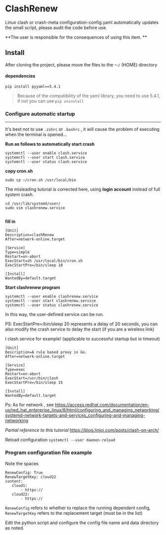# ClashRenew

Linux clash or crash-meta configuration-config.yaml automatically updates the small script, please audit the code before use.


**The user is responsible for the consequences of using this item. **


## Install

After cloning the project, please move the files to the ````～/```` (HOME) directory

#### dependencies

```pip install pyyaml==5.4.1```

>Because of the compatibility of the yaml library, you need to use 5.4.1, if not you can use ```pip uninstall```



### Configure automatic startup

-------

It's best not to use ```.zshrc``` or ```.bashrc``` , it will cause the problem of executing when the terminal is opened...

**Run as follows to automatically start crash**
````
systemctl --user enable clash.service
systemctl --user start clash.service
systemctl --user status clash.service
````

**copy cron.sh**
````
sudo cp ~/cron.sh /usr/local/bin
````

The misleading tutorial is corrected here, using **login account** instead of full system crash.

````
cd /usr/lib/systemd/user/
sudo vim clashrenew.service


````


**fill in**
````
[Unit]
Description=clashRenew
After=network-online.target

[Service]
Type=simple
Restart=on-abort
ExecStart=sh /usr/local/bin/cron.sh
ExecStartPre=/bin/sleep 10

[Install]
WantedBy=default.target

````

**Start clashrenew program**
````
systemctl --user enable clashrenew.service
systemctl --user start clashrenew.service
systemctl --user status clashrenew.service
````

In this way, the user-defined service can be run.

PS: ExecStartPre=/bin/sleep 20 represents a delay of 20 seconds, you can also modify the crash service to delay the start (if you are a wireless link)

I clash.service for example! (applicable to successful startup but io timeout)
````
[Unit]
Description=A rule based proxy in Go.
After=network-online.target

[Service]
Type=exec
Restart=on-abort
ExecStart=/usr/bin/clash
ExecStartPre=/bin/sleep 15

[Install]
WantedBy=default.target
````

Ps: As for network , see https://access.redhat.com/documentation/en-us/red_hat_enterprise_linux/8/html/configuring_and_managing_networking/systemd-network-targets-and-services_configuring-and-managing-networking

*Partial reference to this tutorial*
https://blog.linioi.com/posts/clash-on-arch/


Reload configuration ```systemctl --user daemon-reload```


### Program configuration file example

Note the spaces
````
RenewConfig: True
RenewTargetKey: cloud22
content:
   cloud1:
       - https://
   cloud22:
       - https://

````

```RenewConfig``` refers to whether to replace the running dependent config, ```RenewTargetKey``` refers to the replacement target (must be in the list)




Edit the python script and configure the config file name and data directory as noted.